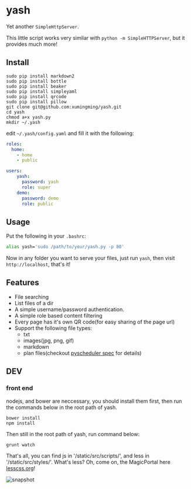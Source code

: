 # yash

Yet another `SimpleHttpServer`.

This little script works very similar with `python -m SimpleHTTPServer`, but it provides much more! 

## Install

    sudo pip install markdown2
    sudo pip install bottle
	sudo pip install beaker
	sudo pip install simpleyaml
	sudo pip install qrcode
	sudo pip install pillow	
	git clone git@github.com:xumingming/yash.git
	cd yash
	chmod a+x yash.py
	mkdir ~/.yash

edit `~/.yash/config.yaml` and fill it with the following:

```yaml
roles:
  home:
    - home
    - public

users:
    yash:
      password: yash
      role: super
    demo:
      password: demo
      role: public
```

## Usage

Put the following in your `.bashrc`:

```bash
alias yash='sudo /path/to/your/yash.py -p 80'
```

Now in any folder you want to serve your files, just run `yash`, then visit `http://localhost`, that's it!

## Features

* File searching
* List files of a dir
* A simple username/password authentication.
* A simple role based content filtering
* Every page has it's own QR code(for easy sharing of the page url)
* Support the following file types:
  * txt
  * images(jpg, png, gif)
  * markdown
  * plan files(checkout [pyscheduler spec](https://github.com/xumingming/pyscheduler/blob/master/spec.md) for details)
  
## DEV

### front end

nodejs, and bower are neccessary, you should install them first, then run the commands below in the root path of yash.

```
bower install
npm install
```

Then still in the root path of yash, run command below:

```
grunt watch
```

That's all, you can find js in '/static/src/scripts/', and less in '/static/src/styles/'. What's less? Oh, come on, the MagicPortal here [lesscss.org](http://lesscss.org/)!

![snapshot](snapshot.png)
